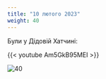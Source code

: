 ```yaml
---
title: "10 лютого 2023"
weight: 40
---
```

Були у Дідовій Хатчині:

{{< youtube Am5GkB95MEI  >}}

![40](/images/2023-02-10.jpg)